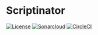 # Scriptinator

[![License](https://img.shields.io/github/license/ScriptinatorIO/scriptinator.svg)](http://www.apache.org/licenses/LICENSE-2.0)
[![Sonarcloud](https://sonarcloud.io/api/badges/gate?key=io.chapp.scriptinator:scriptinator-parent)](https://sonarcloud.io/dashboard?id=io.chapp.scriptinator%3Ascriptinator-parent)
[![CircleCI](https://circleci.com/gh/ScriptinatorIO/scriptinator/tree/master.svg?style=svg)](https://circleci.com/gh/ScriptinatorIO/scriptinator/tree/master)
